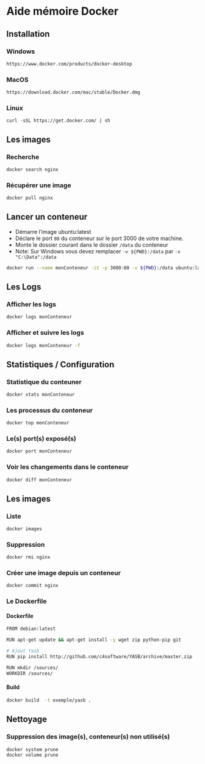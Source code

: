 # Aide mémoire Docker

## Installation

### Windows

```sh
https://www.docker.com/products/docker-desktop
```

### MacOS

```sh
https://download.docker.com/mac/stable/Docker.dmg
```

### Linux

```
curl -sSL https://get.docker.com/ | sh
```

## Les images

### Recherche

```sh
docker search nginx
```

### Récupérer une image

```sh
docker pull nginx
```

## Lancer un conteneur

- Démarre l’image ubuntu:latest
- Déclare le port `80` du conteneur sur le port 3000 de votre machine.
- Monte le dossier courant dans le dossier `/data` du conteneur
- Note: Sur Windows vous devez remplacer `-v ${PWD}:/data` par `-v "C:\Data":/data`

```sh
docker run --name monConteneur -it -p 3000:80 -v ${PWD}:/data ubuntu:latest
```

## Les Logs

### Afficher les logs

```sh
docker logs monConteneur
```

### Afficher et suivre les logs

```sh
docker logs monConteneur -f
```

## Statistiques / Configuration

### Statistique du conteuner

```sh
docker stats monConteneur
```

### Les processus du conteneur

```sh
docker top monConteneur
```

### Le(s) port(s) exposé(s)

```sh
docker port monConteneur
```

### Voir les changements dans le conteneur

```sh
docker diff monConteneur
```

## Les images

### Liste

```sh
docker images
```

### Suppression

```sh
docker rmi nginx
```

### Créer une image depuis un conteneur

```sh
docker commit nginx
```

### Le Dockerfile

#### Dockerfile

```sh
FROM debian:latest

RUN apt-get update && apt-get install -y wget zip python-pip git

# Ajout Yasb
RUN pip install http://github.com/c4software/YASB/archive/master.zip

RUN mkdir /sources/
WORKDIR /sources/
```

#### Build

```sh
docker build  -t exemple/yasb .
```

## Nettoyage

### Suppression des image(s), conteneur(s) non utilisé(s)

```sh
docker system prune
docker volume prune
```
